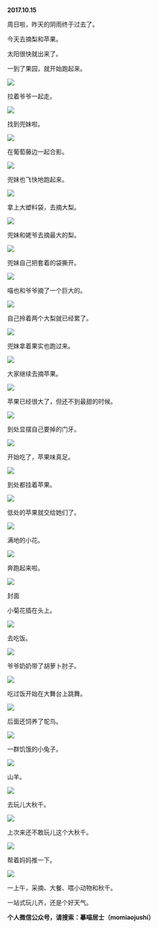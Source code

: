 
          
            
**2017.10.15**

周日啦，昨天的阴雨终于过去了。

今天去摘梨和苹果。

太阳很快就出来了。

一到了果园，就开始跑起来。




![](img/51001-f7c827f12036bfd4.jpg)




拉着爷爷一起走。




![](img/51001-1c4d4c67b4a4fec0.jpg)




找到兜妹啦。




![](img/51001-09838745e6f5cc5f.jpg)




在葡萄藤边一起合影。




![](img/51001-51855029a55cce96.jpg)




兜妹也飞快地跑起来。




![](img/51001-0443fcecbf6e7743.jpg)




拿上大塑料袋，去摘大梨。




![](img/51001-c9e8d27e3d213032.jpg)




兜妹和姥爷去摘最大的梨。




![](img/51001-8c91b37f7bc5459e.jpg)




兜妹自己把套着的袋撕开。




![](img/51001-488e79912b4ef5c9.jpg)




喵也和爷爷摘了一个巨大的。




![](img/51001-3c38c208d76d8267.jpg)




自己拎着两个大梨就已经累了。




![](img/51001-9c3d44bd3befafa5.jpg)




兜妹拿着果实也跑过来。




![](img/51001-caf94e80cd95cec6.jpg)




大家继续去摘苹果。




![](img/51001-1625e992ae24f69e.jpg)




苹果已经很大了，但还不到最甜的时候。




![](img/51001-b774c18ab139c4de.jpg)




到处显摆自己要掉的门牙。




![](img/51001-143e94752e2cb972.jpg)




开始吃了，苹果味真足。




![](img/51001-2da3b94f31ae952c.jpg)




到处都挂着苹果。




![](img/51001-12b6c6b2875b6d4a.jpg)




低处的苹果就交给她们了。




![](img/51001-9c4d0be1bc853c7d.jpg)




满地的小花。




![](img/51001-3dca45ed702d9e3d.jpg)




奔跑起来啦。




![](img/51001-7084e8d80f37c160.jpg)

封面


小菊花插在头上。




![](img/51001-745a96479d8375c0.jpg)




去吃饭。




![](img/51001-5153b23dcf4433f3.jpg)




爷爷奶奶带了胡萝卜肘子。




![](img/51001-f36b5624c5f65d51.jpg)




吃过饭开始在大舞台上跳舞。




![](img/51001-c0b1328b56932ec4.jpg)




后面还饲养了鸵鸟。




![](img/51001-8dea03e5cc09f0b7.jpg)




一群饥饿的小兔子。




![](img/51001-ada57488011e16a9.jpg)




山羊。




![](img/51001-63c281a9c0bac357.jpg)




去玩儿大秋千。




![](img/51001-8e21302d98893c3a.jpg)




上次来还不敢玩儿这个大秋千。




![](img/51001-1e2b1fa79299b620.jpg)




帮着妈妈推一下。




![](img/51001-afc3e86f88d2dccb.jpg)




一上午，采摘、大餐、喂小动物和秋千。

一站式玩儿齐，还是个好天气。


**个人微信公众号，请搜索：摹喵居士（momiaojushi）**

          
        